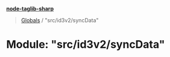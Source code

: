 **[node-taglib-sharp](../README.md)**

> [Globals](../globals.md) / "src/id3v2/syncData"

# Module: "src/id3v2/syncData"
